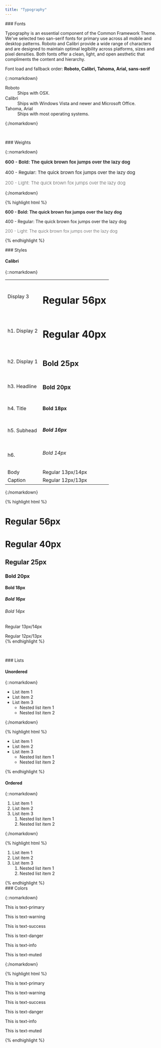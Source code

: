 ```yaml
---
title: "Typography"
---
```


<div class="pl-pattern">
### Fonts

Typography is an essential component of the Common Framework Theme. We've selected two san-serif fonts for primary use across all mobile and desktop patterns. Roboto and Calibri provide a wide range of characters and are designed to maintain optimal legibility across platforms, sizes and pixel densities. Both fonts offer a clean, light, and open aesthetic that compliments the content and hierarchy.



Font load and fallback order: __Roboto, Calibri, Tahoma, Arial, sans-serif__



{::nomarkdown}
<dl>
    <dt style="font:Roboto;">Roboto</dt>
    <dd style="font:Roboto;">Ships with OSX.</dd>
    <dt>Calibri</dt>
    <dd>Ships with Windows Vista and newer and Microsoft Office.</dd>
    <dt style="font:Tahoma, Arial;">Tahoma, Arial</dt>
    <dd style="font:Tahoma, Arial;">Ships with most operating systems.</dd>
</dl>
{:/nomarkdown}

&nbsp;

</div>

<div class="pl-pattern">
### Weights

{::nomarkdown}
<div class="pl-preview">
<div style="font-size: 15px">
    <p style="font-weight: 600">600 - Bold: The quick brown fox jumps over the lazy dog</p>
    <p style="font-weight: 400">400 - Regular: The quick brown fox jumps over the lazy dog</p>
    <p style="font-weight: 200">200 - Light: The quick brown fox jumps over the lazy dog</p>
</div>
</div>
{:/nomarkdown}

{% highlight html %}
    <p style="font-weight: 600">600 - Bold: The quick brown fox jumps over the lazy dog</p>
    <p style="font-weight: 400">400 - Regular: The quick brown fox jumps over the lazy dog</p>
    <p style="font-weight: 200">200 - Light: The quick brown fox jumps over the lazy dog</p>
{% endhighlight %}

</div>

<div class="pl-pattern">
### Styles

#### Calibri
{::nomarkdown}
<div class="pl-preview">
<table class="table table-borderless table-valign" style="width: 550px;">
    <tbody>
        <tr>
            <td>Display 3</td>
            <td><h1 class="display3">Regular 56px</h1></td>
        </tr>
        <tr>
            <td>h1. Display 2</td>
            <td><h1>Regular 40px</h1></td>
        </tr>
        <tr>
            <td>h2. Display 1</td>
            <td><h2>Bold 25px</h2></td>
        </tr>
        <tr>
            <td>h3. Headline</td>
            <td><h3 class="headline">Bold 20px</h3></td>
        </tr>
        <tr>
            <td>h4. Title</td>
            <td><h4>Bold 18px</h4></td>
        </tr>
        <tr>
            <td>h5. Subhead</td>
            <td><h5>Bold 16px</h5></td>
        </tr>
        <tr>
            <td>h6.</td>
            <td><h6>Bold 14px</h6></td>
        </tr>
        <tr>
            <td>Body</td>
            <td><div class="body">Regular 13px/14px</div></td>
        </tr>
        <tr>
            <td>Caption</td>
            <td><div class="caption">Regular 12px/13px</div></td>
        </tr>
    </tbody>
</table>
</div>
{:/nomarkdown}

{% highlight html %}
<h1 class="display3">Regular 56px</h1>
<h1>Regular 40px</h1>
<h2>Regular 25px</h2>
<h3>Bold 20px</h3>
<h4>Bold 18px</h4>
<h5>Bold 16px</h5>
<h6>Bold 14px</h6>
<p>Regular 13px/14px</p>
<div class="caption">Regular 12px/13px</div>
{% endhighlight %}

&nbsp;
</div>

<div class="pl-pattern">
### Lists

#### Unordered
{::nomarkdown}
<div class="pl-preview">
<ul>
    <li>List item 1</li>
    <li>List item 2</li>
    <li>List item 3
        <ul>
            <li>Nested list item 1 </li>
            <li>Nested list item 2 </li>
        </ul>
    </li>
</ul>
</div>
{:/nomarkdown}

{% highlight html %}
<ul>
    <li>List item 1</li>
    <li>List item 2</li>
    <li>List item 3
        <ul>
            <li>Nested list item 1 </li>
            <li>Nested list item 2 </li>
        </ul>
    </li>
</ul>
{% endhighlight %}

#### Ordered
{::nomarkdown}
<div class="pl-preview">
<ol>
    <li>List item 1</li>
    <li>List item 2</li>
    <li>List item 3
        <ol>
            <li>Nested list item 1 </li>
            <li>Nested list item 2 </li>
        </ol>
    </li>
</ol>
</div>
{:/nomarkdown}

{% highlight html %}
<ol>
    <li>List item 1</li>
    <li>List item 2</li>
    <li>List item 3
        <ol>
            <li>Nested list item 1 </li>
            <li>Nested list item 2 </li>
        </ol>
    </li>
</ol>
{% endhighlight %}
</div>

<div class="pl-pattern">
### Colors

{::nomarkdown}
<div class="pl-preview">
<p class="text-primary">This is text-primary</p>
<p class="text-warning">This is text-warning</p>
<p class="text-success">This is text-success</p>
<p class="text-danger">This is text-danger</p>
<p class="text-info">This is text-info</p>
<p class="text-muted">This is text-muted</p>
</div>
{:/nomarkdown}

{% highlight html %}
<p class="text-primary">This is text-primary</p>
<p class="text-warning">This is text-warning</p>
<p class="text-success">This is text-success</p>
<p class="text-danger">This is text-danger</p>
<p class="text-info">This is text-info</p>
<p class="text-muted">This is text-muted</p>
{% endhighlight %}

</div>
